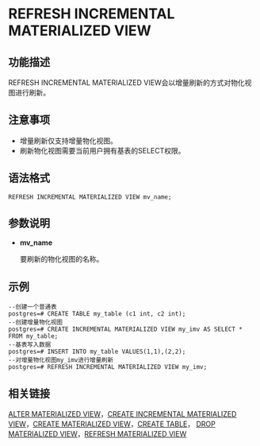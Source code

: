 # REFRESH INCREMENTAL MATERIALIZED VIEW<a name="ZH-CN_TOPIC_0000001133256141"></a>

## 功能描述<a name="zh-cn_topic_0283136612_zh-cn_topic_0237122161_zh-cn_topic_0059777447_s984b3ec2b84d48bb843629462288417b"></a>

REFRESH INCREMENTAL MATERIALIZED VIEW会以增量刷新的方式对物化视图进行刷新。

## 注意事项<a name="zh-cn_topic_0283136612_zh-cn_topic_0237122161_zh-cn_topic_0059777447_s3a6fd145e83b4e61a22dabdcf32ac282"></a>

-   增量刷新仅支持增量物化视图。
-   刷新物化视图需要当前用户拥有基表的SELECT权限。

## 语法格式<a name="zh-cn_topic_0283136612_zh-cn_topic_0237122161_zh-cn_topic_0059777447_sbe280a5c331e4b75969129444d341882"></a>

```
REFRESH INCREMENTAL MATERIALIZED VIEW mv_name;
```

## 参数说明<a name="zh-cn_topic_0283136612_zh-cn_topic_0237122161_zh-cn_topic_0059777447_sf2fd7956e26c49a8ae566c80a0e8e1c0"></a>

-   **mv\_name**

    要刷新的物化视图的名称。


## 示例<a name="zh-cn_topic_0283136612_zh-cn_topic_0237122161_zh-cn_topic_0059777447_s8a46083a59d940c3aaa2535b2f783645"></a>

```
--创建一个普通表
postgres=# CREATE TABLE my_table (c1 int, c2 int);
--创建增量物化视图
postgres=# CREATE INCREMENTAL MATERIALIZED VIEW my_imv AS SELECT * FROM my_table;
--基表写入数据
postgres=# INSERT INTO my_table VALUES(1,1),(2,2);
--对增量物化视图my_imv进行增量刷新
postgres=# REFRESH INCREMENTAL MATERIALIZED VIEW my_imv;
```

## 相关链接<a name="zh-cn_topic_0283136612_section1922813315464"></a>

[ALTER MATERIALIZED VIEW](ALTER-MATERIALIZED-VIEW.md)，[CREATE INCREMENTAL MATERIALIZED VIEW](CREATE-INCREMENTAL-MATERIALIZED-VIEW.md)，[CREATE MATERIALIZED VIEW](CREATE-MATERIALIZED-VIEW.md)，[CREATE TABLE](CREATE-TABLE.md)，  [DROP MATERIALIZED VIEW](DROP-MATERIALIZED-VIEW.md)，[REFRESH MATERIALIZED VIEW](REFRESH-MATERIALIZED-VIEW.md)

